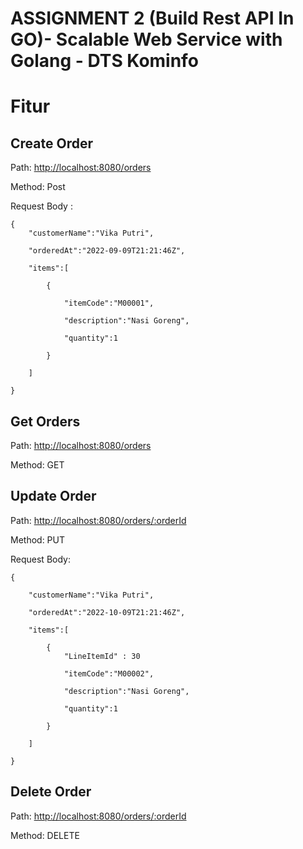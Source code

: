 # ASSIGNMENT 2 (Build Rest API In GO)- Scalable Web Service with Golang - DTS Kominfo

# Fitur
## Create Order
Path: [http://localhost:8080/orders ](http://localhost:8080/orders)

Method: Post 

Request Body :

```
{ 
    "customerName":"Vika Putri",
    
    "orderedAt":"2022-09-09T21:21:46Z",
    
    "items":[
    
        {
        
            "itemCode":"M00001",
            
            "description":"Nasi Goreng",
            
            "quantity":1
            
        }
        
    ]
    
}
```

## Get Orders
Path: [http://localhost:8080/orders ](http://localhost:8080/orders)

Method: GET

## Update Order
Path: [http://localhost:8080/orders/:orderId ](http://localhost:8080/orders/:orderId)

Method:  PUT 

Request Body:

```
{

    "customerName":"Vika Putri",
    
    "orderedAt":"2022-10-09T21:21:46Z",
    
    "items":[
    
        {
            "LineItemId" : 30
        
            "itemCode":"M00002",
            
            "description":"Nasi Goreng",
            
            "quantity":1
            
        }
        
    ]
    
}
```

## Delete Order
Path: [http://localhost:8080/orders/:orderId ](http://localhost:8080/orders/:orderId)

Method: DELETE
